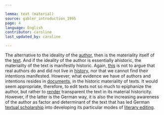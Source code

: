 ```yaml
---

lemma: text (material)
source: gabler_introduction_1995
page: 4
language: English
contributor: caroline
last_updated_by: caroline

---
```


The alternative to the ideality of the [author](author.html), then is the materiality itself of the [text](text.html). And if the ideality of the author is essentially ahistoric, the materiality of the text is manifestly historic. Again, [this](text.html) is not to argue that real authors do and did not live in [history](history.html), nor that we cannot find their intentions manifested. However, what evidence we have of authors and intentions resides in [documents](document.html), in the historic materiality of texts. It would seem appropriate, therefore, to edit texts not so much to epiphanize the author, but rather to [render](rendition.html) transparent the text in its material historicity. However, if the latter is the German way, it is also the increasing awareness of the author as factor and determinant of the text that has led German [textual scholarship](textualScholarship.html) into developing its particular modes of [literary editing](editingLiterary.html).
